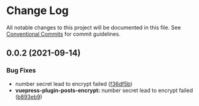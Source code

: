 # Change Log

All notable changes to this project will be documented in this file.
See [Conventional Commits](https://conventionalcommits.org) for commit guidelines.

## 0.0.2 (2021-09-14)

### Bug Fixes

- number secret lead to encrypt failed ([f36df5b](https://github.com/alphawq/vuepress-plugin-posts-encrypt/commit/f36df5bd29524dd04d9ba6ce99fb7e3fafa30534))
- **vuepress-plugin-posts-encrypt:** number secret lead to encrypt failed ([b893eb9](https://github.com/alphawq/vuepress-plugin-posts-encrypt/commit/b893eb9bbbb543b465edd192954e5ec29610ddcd))
